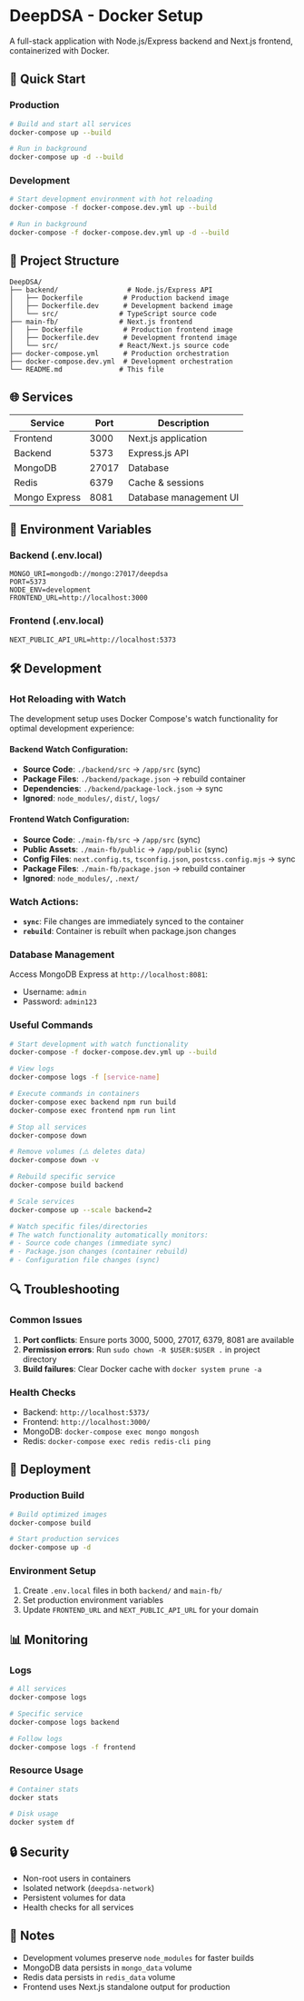 # DeepDSA - Docker Setup

A full-stack application with Node.js/Express backend and Next.js frontend, containerized with Docker.

## 🚀 Quick Start

### Production
```bash
# Build and start all services
docker-compose up --build

# Run in background
docker-compose up -d --build
```

### Development
```bash
# Start development environment with hot reloading
docker-compose -f docker-compose.dev.yml up --build

# Run in background
docker-compose -f docker-compose.dev.yml up -d --build
```

## 📁 Project Structure

```
DeepDSA/
├── backend/                 # Node.js/Express API
│   ├── Dockerfile          # Production backend image
│   ├── Dockerfile.dev      # Development backend image
│   └── src/               # TypeScript source code
├── main-fb/               # Next.js frontend
│   ├── Dockerfile          # Production frontend image
│   ├── Dockerfile.dev      # Development frontend image
│   └── src/               # React/Next.js source code
├── docker-compose.yml      # Production orchestration
├── docker-compose.dev.yml  # Development orchestration
└── README.md              # This file
```

## 🌐 Services

| Service | Port | Description |
|---------|------|-------------|
| Frontend | 3000 | Next.js application |
| Backend | 5373 | Express.js API |
| MongoDB | 27017 | Database |
| Redis | 6379 | Cache & sessions |
| Mongo Express | 8081 | Database management UI |

## 🔧 Environment Variables

### Backend (.env.local)
```env
MONGO_URI=mongodb://mongo:27017/deepdsa
PORT=5373
NODE_ENV=development
FRONTEND_URL=http://localhost:3000
```

### Frontend (.env.local)
```env
NEXT_PUBLIC_API_URL=http://localhost:5373
```

## 🛠️ Development

### Hot Reloading with Watch
The development setup uses Docker Compose's watch functionality for optimal development experience:

#### Backend Watch Configuration:
- **Source Code**: `./backend/src` → `/app/src` (sync)
- **Package Files**: `./backend/package.json` → rebuild container
- **Dependencies**: `./backend/package-lock.json` → sync
- **Ignored**: `node_modules/`, `dist/`, `logs/`

#### Frontend Watch Configuration:
- **Source Code**: `./main-fb/src` → `/app/src` (sync)
- **Public Assets**: `./main-fb/public` → `/app/public` (sync)
- **Config Files**: `next.config.ts`, `tsconfig.json`, `postcss.config.mjs` → sync
- **Package Files**: `./main-fb/package.json` → rebuild container
- **Ignored**: `node_modules/`, `.next/`

### Watch Actions:
- **`sync`**: File changes are immediately synced to the container
- **`rebuild`**: Container is rebuilt when package.json changes

### Database Management
Access MongoDB Express at `http://localhost:8081`:
- Username: `admin`
- Password: `admin123`

### Useful Commands

```bash
# Start development with watch functionality
docker-compose -f docker-compose.dev.yml up --build

# View logs
docker-compose logs -f [service-name]

# Execute commands in containers
docker-compose exec backend npm run build
docker-compose exec frontend npm run lint

# Stop all services
docker-compose down

# Remove volumes (⚠️ deletes data)
docker-compose down -v

# Rebuild specific service
docker-compose build backend

# Scale services
docker-compose up --scale backend=2

# Watch specific files/directories
# The watch functionality automatically monitors:
# - Source code changes (immediate sync)
# - Package.json changes (container rebuild)
# - Configuration file changes (sync)
```

## 🔍 Troubleshooting

### Common Issues

1. **Port conflicts**: Ensure ports 3000, 5000, 27017, 6379, 8081 are available
2. **Permission errors**: Run `sudo chown -R $USER:$USER .` in project directory
3. **Build failures**: Clear Docker cache with `docker system prune -a`

### Health Checks
- Backend: `http://localhost:5373/`
- Frontend: `http://localhost:3000/`
- MongoDB: `docker-compose exec mongo mongosh`
- Redis: `docker-compose exec redis redis-cli ping`

## 🚀 Deployment

### Production Build
```bash
# Build optimized images
docker-compose build

# Start production services
docker-compose up -d
```

### Environment Setup
1. Create `.env.local` files in both `backend/` and `main-fb/`
2. Set production environment variables
3. Update `FRONTEND_URL` and `NEXT_PUBLIC_API_URL` for your domain

## 📊 Monitoring

### Logs
```bash
# All services
docker-compose logs

# Specific service
docker-compose logs backend

# Follow logs
docker-compose logs -f frontend
```

### Resource Usage
```bash
# Container stats
docker stats

# Disk usage
docker system df
```

## 🔒 Security

- Non-root users in containers
- Isolated network (`deepdsa-network`)
- Persistent volumes for data
- Health checks for all services

## 📝 Notes

- Development volumes preserve `node_modules` for faster builds
- MongoDB data persists in `mongo_data` volume
- Redis data persists in `redis_data` volume
- Frontend uses Next.js standalone output for production 